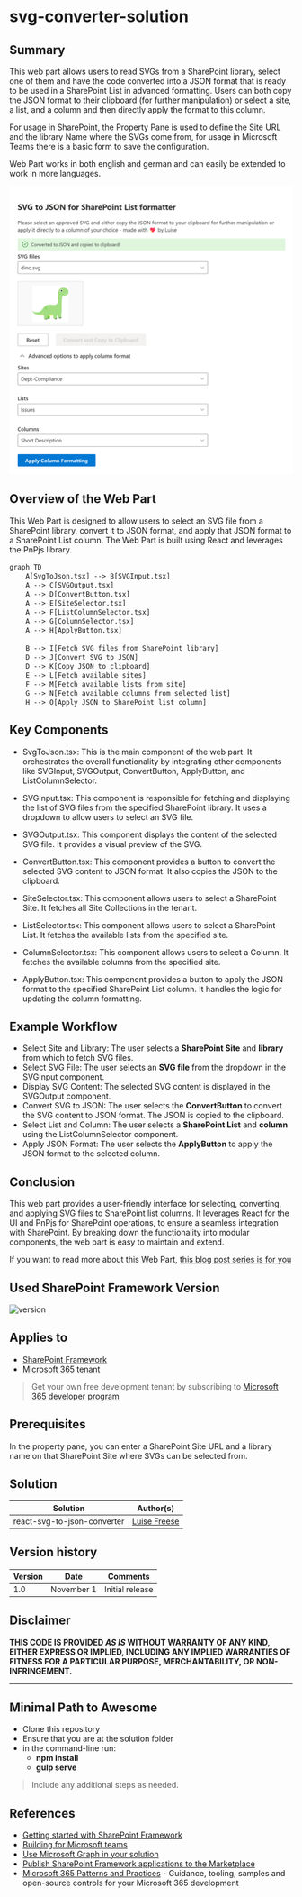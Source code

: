 # svg-converter-solution

## Summary

This web part allows users to read SVGs from a SharePoint library, select one of them and have the code converted into a JSON format that is ready to be used in a SharePoint List in advanced formatting. Users can both copy the JSON format to their clipboard (for further manipulation) or select a site, a list, and a column and then directly apply the format to this column.

For usage in SharePoint, the Property Pane is used to define the Site URL and the library Name where the SVGs come from, for usage in Microsoft Teams there is a basic form to save the configuration.

Web Part works in both english and german and can easily be extended to work in more languages.

![svg converter in action](../react-svg-to-json-converter/assets/webpart-sp.png)

## Overview of the Web Part

This Web Part is designed to allow users to select an SVG file from a SharePoint library, convert it to JSON format, and apply that JSON format to a SharePoint List column. The Web Part is built using React and leverages the PnPjs library.

```mermaid
graph TD
    A[SvgToJson.tsx] --> B[SVGInput.tsx]
    A --> C[SVGOutput.tsx]
    A --> D[ConvertButton.tsx]
    A --> E[SiteSelector.tsx]
    A --> F[ListColumnSelector.tsx]
    A --> G[ColumnSelector.tsx]
    A --> H[ApplyButton.tsx]

    B --> I[Fetch SVG files from SharePoint library]
    D --> J[Convert SVG to JSON]
    D --> K[Copy JSON to clipboard]
    E --> L[Fetch available sites]
    F --> M[Fetch available lists from site]
    G --> N[Fetch available columns from selected list]
    H --> O[Apply JSON to SharePoint list column]
```

## Key Components

* SvgToJson.tsx: This is the main component of the web part. It orchestrates the overall functionality by integrating other components like SVGInput, SVGOutput, ConvertButton, ApplyButton, and ListColumnSelector.

* SVGInput.tsx: This component is responsible for fetching and displaying the list of SVG files from the specified SharePoint library. It uses a dropdown to allow users to select an SVG file.
* SVGOutput.tsx: This component displays the content of the selected SVG file. It provides a visual preview of the SVG.
* ConvertButton.tsx: This component provides a button to convert the selected SVG content to JSON format. It also copies the JSON to the clipboard.
* SiteSelector.tsx: This component allows users to select a SharePoint Site. It fetches all Site Collections in the tenant.
* ListSelector.tsx: This component allows users to select a SharePoint List. It fetches the available lists from the specified site.
* ColumnSelector.tsx: This component allows users to select a Column. It fetches the available columns from the specified site.
* ApplyButton.tsx: This component provides a button to apply the JSON format to the specified SharePoint List column. It handles the logic for updating the column formatting.

## Example Workflow

* Select Site and Library: The user selects a **SharePoint Site** and **library** from which to fetch SVG files.
* Select SVG File: The user selects an **SVG file** from the dropdown in the SVGInput component.
* Display SVG Content: The selected SVG content is displayed in the SVGOutput component.
* Convert SVG to JSON: The user selects the **ConvertButton** to convert the SVG content to JSON format. The JSON is copied to the clipboard.
* Select List and Column: The user selects a **SharePoint List** and **column** using the ListColumnSelector component.
* Apply JSON Format: The user selects the **ApplyButton** to apply the JSON format to the selected column.

## Conclusion

This web part provides a user-friendly interface for selecting, converting, and applying SVG files to SharePoint list columns. It leverages React for the UI and PnPjs for SharePoint operations, to ensure a seamless integration with SharePoint. By breaking down the functionality into modular components, the web part is easy to maintain and extend.

If you want to read more about this Web Part, [this blog post series is for you](https://m365princess.com/blogs/spfx-1)

## Used SharePoint Framework Version

![version](https://img.shields.io/badge/version-1.20.0-green.svg)

## Applies to

- [SharePoint Framework](https://aka.ms/spfx)
- [Microsoft 365 tenant](https://docs.microsoft.com/sharepoint/dev/spfx/set-up-your-developer-tenant)

> Get your own free development tenant by subscribing to [Microsoft 365 developer program](http://aka.ms/o365devprogram)

## Prerequisites

In the property pane, you can enter a SharePoint Site URL and a library name on that SharePoint Site where SVGs can be selected from.

## Solution

| Solution    | Author(s)                                               |
| ----------- | ------------------------------------------------------- |
| react-svg-to-json-converter | [Luise Freese](https://github.com/LuiseFreese) | @LuiseFreese |

## Version history

| Version | Date             | Comments        |
| ------- | ---------------- | --------------- |
| 1.0     | November 1 | Initial release |

## Disclaimer

**THIS CODE IS PROVIDED _AS IS_ WITHOUT WARRANTY OF ANY KIND, EITHER EXPRESS OR IMPLIED, INCLUDING ANY IMPLIED WARRANTIES OF FITNESS FOR A PARTICULAR PURPOSE, MERCHANTABILITY, OR NON-INFRINGEMENT.**

---

## Minimal Path to Awesome

- Clone this repository
- Ensure that you are at the solution folder
- in the command-line run:
  - **npm install**
  - **gulp serve**
> Include any additional steps as needed.

## References

- [Getting started with SharePoint Framework](https://docs.microsoft.com/en-us/sharepoint/dev/spfx/set-up-your-developer-tenant)
- [Building for Microsoft teams](https://docs.microsoft.com/en-us/sharepoint/dev/spfx/build-for-teams-overview)
- [Use Microsoft Graph in your solution](https://docs.microsoft.com/en-us/sharepoint/dev/spfx/web-parts/get-started/using-microsoft-graph-apis)
- [Publish SharePoint Framework applications to the Marketplace](https://docs.microsoft.com/en-us/sharepoint/dev/spfx/publish-to-marketplace-overview)
- [Microsoft 365 Patterns and Practices](https://aka.ms/m365pnp) - Guidance, tooling, samples and open-source controls for your Microsoft 365 development
